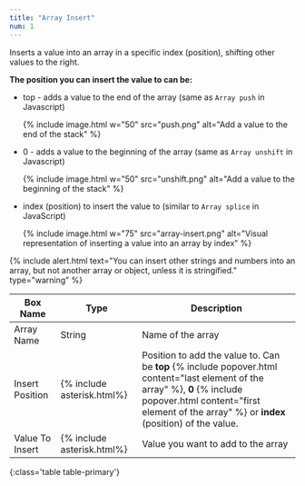 ```yaml
---
title: "Array Insert"
num: 1
---
```


Inserts a value into an array in a specific index (position), shifting other values to the right.



**The position you can insert the value to can be:**

- top - adds a value to the end of the array (same as `Array push` in Javascript)

  {% include image.html w="50" src="push.png" alt="Add a value to the end of the stack" %}

- 0 - adds a value to the beginning of the array (same as `Array unshift` in Javascript)

  {% include image.html w="50" src="unshift.png" alt="Add a value to the beginning of the stack" %}

- index (position) to insert the value to (similar to `Array splice` in JavaScript)

  {% include image.html w="75" src="array-insert.png" alt="Visual representation of inserting a value into an array by index" %}

{% include alert.html text="You can insert other strings and numbers into an array, but not another array or object, unless it is stringified." type="warning" %} 

| Box Name | Type | Description | 
|-------|--------|--------
|Array Name |String	| Name of the array
|Insert Position|{% include asterisk.html%}|Position to add the value to. Can be **top** {% include popover.html content="last element of the array" %}, **0** {% include popover.html content="first element of the array" %} or **index** (position) of the value.  
|Value To Insert | {% include asterisk.html%} | Value you want to add to the array
{:class='table table-primary'}









